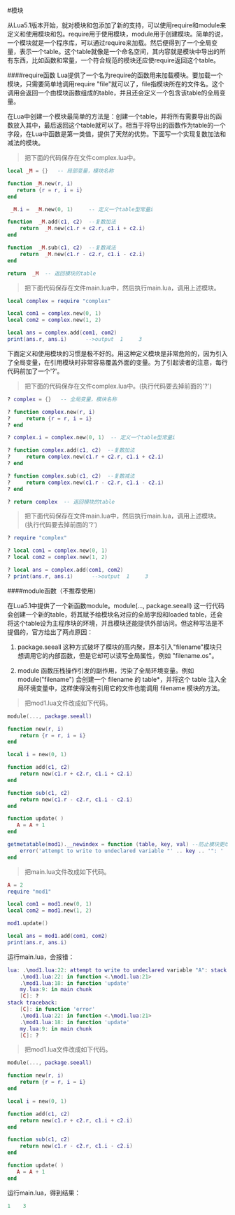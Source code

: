 #模块

从Lua5.1版本开始，就对模块和包添加了新的支持，可以使用require和module来定义和使用模块和包。require用于使用模块，module用于创建模块。简单的说，一个模块就是一个程序库，可以通过require来加载。然后便得到了一个全局变量，表示一个table。这个table就像是一个命名空间，其内容就是模块中导出的所有东西，比如函数和常量，一个符合规范的模块还应使require返回这个table。

####require函数
Lua提供了一个名为require的函数用来加载模块。要加载一个模块，只需要简单地调用require "file"就可以了，file指模块所在的文件名。这个调用会返回一个由模块函数组成的table，并且还会定义一个包含该table的全局变量。

在Lua中创建一个模块最简单的方法是：创建一个table，并将所有需要导出的函数放入其中，最后返回这个table就可以了。相当于将导出的函数作为table的一个字段，在Lua中函数是第一类值，提供了天然的优势。下面写一个实现复数加法和减法的模块。

> 把下面的代码保存在文件complex.lua中。

```lua
local _M = {}   -- 局部变量，模块名称

function _M.new(r, i)
   return {r = r, i = i}
end

 _M.i =  _M.new(0, 1)     -- 定义一个table型常量i

function  _M.add(c1, c2)  --复数加法
    return  _M.new(c1.r + c2.r, c1.i + c2.i)
end

function  _M.sub(c1, c2)  --复数减法
    return  _M.new(c1.r - c2.r, c1.i - c2.i)
end

return  _M  -- 返回模块的table
```

> 把下面代码保存在文件main.lua中，然后执行main.lua，调用上述模块。

```lua
local complex = require "complex"

local com1 = complex.new(0, 1)
local com2 = complex.new(1, 2)

local ans = complex.add(com1, com2)
print(ans.r, ans.i)      -->output  1     3
```

下面定义和使用模块的习惯是极不好的。用这种定义模块是非常危险的，因为引入了全局变量，在引用模块时非常容易覆盖外面的变量。为了引起读者的注意，每行代码前加了一个'?'。

> 把下面的代码保存在文件complex.lua中。(执行代码要去掉前面的'?')

```lua
? complex = {}   -- 全局变量，模块名称

? function complex.new(r, i)
?     return {r = r, i = i}
? end

? complex.i = complex.new(0, 1)  -- 定义一个table型常量i

? function complex.add(c1, c2)  --复数加法
?     return complex.new(c1.r + c2.r, c1.i + c2.i)
? end

? function complex.sub(c1, c2)  --复数减法
?     return complex.new(c1.r - c2.r, c1.i - c2.i)
? end

? return complex  -- 返回模块的table
```

> 把下面代码保存在文件main.lua中，然后执行main.lua，调用上述模块。(执行代码要去掉前面的'?')

```lua
? require "complex"

? local com1 = complex.new(0, 1)
? local com2 = complex.new(1, 2)

? local ans = complex.add(com1, com2)
? print(ans.r, ans.i)      -->output  1     3
```

####module函数（不推荐使用）

在Lua5.1中提供了一个新函数module。module(..., package.seeall) 这一行代码会创建一个新的table，将其赋予给模块名对应的全局字段和loaded table，还会将这个table设为主程序块的环境，并且模块还能提供外部访问。但这种写法是不提倡的，官方给出了两点原因：

1. package.seeall 这种方式破坏了模块的高内聚，原本引入"filename"模块只想调用它的内部函数，但是它却可以读写全局属性，例如 "filename.os"。

2. module 函数压栈操作引发的副作用，污染了全局环境变量。例如 module("filename") 会创建一个 filename 的 table*，并将这个 table 注入全局环境变量中，这样使得没有引用它的文件也能调用 filename 模块的方法。


> 把mod1.lua文件改成如下代码。

```lua
module(..., package.seeall)

function new(r, i)
    return {r = r, i = i}
end

local i = new(0, 1)

function add(c1, c2)
    return new(c1.r + c2.r, c1.i + c2.i)
end

function sub(c1, c2)
    return new(c1.r - c2.r, c1.i - c2.i)
end

function update( )
   A = A + 1
end

getmetatable(mod1).__newindex = function (table, key, val) --防止模块更改全局变量
    error('attempt to write to undeclared variable "' .. key .. '": ' .. debug.traceback())
end
```

>把main.lua文件改成如下代码。

```lua
A = 2
require "mod1"

local com1 = mod1.new(0, 1)
local com2 = mod1.new(1, 2)

mod1.update()

local ans = mod1.add(com1, com2)
print(ans.r, ans.i)
```

运行main.lua，会报错：

```lua
lua: .\mod1.lua:22: attempt to write to undeclared variable "A": stack traceback:
	.\mod1.lua:22: in function <.\mod1.lua:21>
	.\mod1.lua:18: in function 'update'
	my.lua:9: in main chunk
	[C]: ?
stack traceback:
	[C]: in function 'error'
	.\mod1.lua:22: in function <.\mod1.lua:21>
	.\mod1.lua:18: in function 'update'
	my.lua:9: in main chunk
	[C]: ?
```

> 把mod1.lua文件改成如下代码。

```lua
module(..., package.seeall)

function new(r, i)
    return {r = r, i = i}
end

local i = new(0, 1)

function add(c1, c2)
    return new(c1.r + c2.r, c1.i + c2.i)
end

function sub(c1, c2)
    return new(c1.r - c2.r, c1.i - c2.i)
end

function update( )
   A = A + 1
end
```

运行main.lua，得到结果：

```lua
1	 3
```
